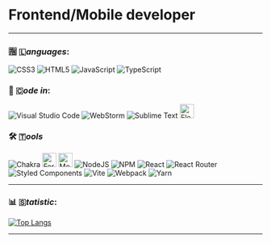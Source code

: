 # Frontend/Mobile developer

---
### 🈯 🇱*anguages*:
![CSS3](https://img.shields.io/badge/css3-%231572B6.svg?style=for-the-badge&logo=css3&logoColor=white) ![HTML5](https://img.shields.io/badge/html5-%23E34F26.svg?style=for-the-badge&logo=html5&logoColor=white) ![JavaScript](https://img.shields.io/badge/javascript-%23323330.svg?style=for-the-badge&logo=javascript&logoColor=%23F7DF1E) ![TypeScript](https://img.shields.io/badge/typescript-%23007ACC.svg?style=for-the-badge&logo=typescript&logoColor=white)

### 📝 🇨*ode in*:
![Visual Studio Code](https://img.shields.io/badge/Visual%20Studio%20Code-0078d7.svg?style=for-the-badge&logo=visual-studio-code&logoColor=white) ![WebStorm](https://img.shields.io/badge/webstorm-143?style=for-the-badge&logo=webstorm&logoColor=white&color=black) ![Sublime Text](https://img.shields.io/badge/sublime_text-%23575757.svg?style=for-the-badge&logo=sublime-text&logoColor=important) <img src="https://www.i-programmer.info/images/stories/News/2021/nov/B/fleetbanner.JPG" style="height: 28px;" alt="Fleet Logo" />

### 🛠️ 🇹*ools*
![Chakra](https://img.shields.io/badge/chakra-%234ED1C5.svg?style=for-the-badge&logo=chakraui&logoColor=white) <img src="https://i0.wp.com/css-tricks.com/wp-content/uploads/2020/04/formik-react.png?fit=1200%2C600&ssl=1" style="height: 28px" alt="Formik Logo" /> <img src="https://velog.velcdn.com/images/moment_log/post/18307573-5b54-4a8b-b22b-9cd0376d71a2/image.jpeg" style="height: 28px" alt="MobX Logo" /> ![NodeJS](https://img.shields.io/badge/node.js-6DA55F?style=for-the-badge&logo=node.js&logoColor=white) ![NPM](https://img.shields.io/badge/NPM-%23CB3837.svg?style=for-the-badge&logo=npm&logoColor=white) ![React](https://img.shields.io/badge/react-%2320232a.svg?style=for-the-badge&logo=react&logoColor=%2361DAFB) ![React Router](https://img.shields.io/badge/React_Router-CA4245?style=for-the-badge&logo=react-router&logoColor=white) ![Styled Components](https://img.shields.io/badge/styled--components-DB7093?style=for-the-badge&logo=styled-components&logoColor=white) ![Vite](https://img.shields.io/badge/vite-%23646CFF.svg?style=for-the-badge&logo=vite&logoColor=white) ![Webpack](https://img.shields.io/badge/webpack-%238DD6F9.svg?style=for-the-badge&logo=webpack&logoColor=black) ![Yarn](https://img.shields.io/badge/yarn-%232C8EBB.svg?style=for-the-badge&logo=yarn&logoColor=white)

---

### 📊 🇸*tatistic*:
[![Top Langs](https://github-readme-stats.vercel.app/api/top-langs/?username=yougotnothing&layout=donut&theme=merko)](https://github.com/anuraghazra/github-readme-stats)

---
